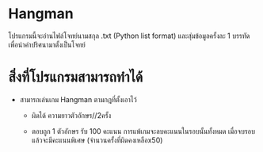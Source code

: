 # Hangman

โปรแกรมนี้จะอ่านไฟล์โจทย์นามสกุล .txt (Python list format) และสุ่มข้อมูลครั้งละ 1 บรรทัด เพื่อนำคำปริศนามาตั้งเป็นโจทย์

# สิ่งที่โปรแกรมสามารถทำได้

- สามารถเล่นเกม Hangman ตามกฎที่ตั้งเอาไว้<br>

  - ผิดได้ ความยาวตัวอักษร//2ครั้ง<br>

  - ตอบถูก 1 ตัวอักษร รับ 100 คะแนน การแพ้เกมจะลบคะแนนในรอบนั้นทั้งหมด เมื่อจบรอบแล้วจะมีคะแนนพิเศษ (จำนวนครั้งที่ผิดคงเหลือx50)<br>
